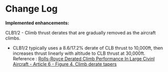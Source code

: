 # Change Log

**Implemented enhancements:**

CLB1/2 - Climb thrust derates that are gradually removed as the aircraft climbs.
- CLB1/2 typically uses a 8.6/17.2% derate of CLB thrust to 10,000ft, then increases thrust linearly with altitude to CLB thrust at 30,000ft.
 Reference : [Rolls-Royce Derated Climb Performance In Large Civinl Aircraft - Article 6 - Figure 4. Climb derate tapers](https://www.theairlinepilots.com/forumarchive/quickref/deratedclimbperformance.pdf)
